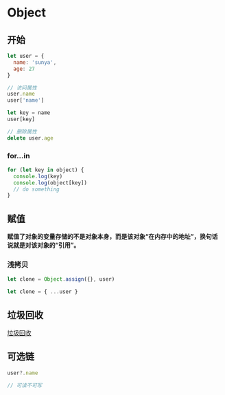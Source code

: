 # Object

## 开始

```js
let user = {
  name: 'sunya',
  age: 27
}

// 访问属性
user.name
user['name']

let key = name
user[key]

// 删除属性
delete user.age
```

### for...in

```js
for (let key in object) {
  console.log(key)
  console.log(object[key])
  // do something
}
```

## 赋值

**赋值了对象的变量存储的不是对象本身，而是该对象“在内存中的地址”，换句话说就是对该对象的“引用”。**

### 浅拷贝

```js
let clone = Object.assign({}, user)

let clone = { ...user }
```

## 垃圾回收

[垃圾回收](https://zh.javascript.info/garbage-collection)

## 可选链

```js
user?.name

// 可读不可写
```

